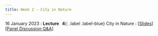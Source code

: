 ```yaml
---
title: Week 2 - City in Nature
---
```


16 January 2023
: **Lecture &nbsp; 4**{: .label .label-blue} City in Nature
  : [[Slides](https://canvas.nus.edu.sg/courses/42112/pages/lecture-2-city-in-nature?module_item_id=97187)] [[Panel Discussion Q&A](https://canvas.nus.edu.sg/courses/42112/discussion_topics/27406?module_item_id=97460)]
